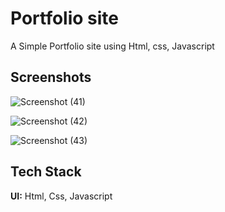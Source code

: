 
# Portfolio site

A Simple Portfolio site using Html, css, Javascript


## Screenshots
![Screenshot (41)](https://github.com/Deadlybhoot/CODESOFT/assets/90792669/01e0e338-7046-459f-8b2f-fe268eb1633a)

![Screenshot (42)](https://github.com/Deadlybhoot/CODESOFT/assets/90792669/e9847979-6457-43bd-8bc3-7ec25bc199da)

![Screenshot (43)](https://github.com/Deadlybhoot/CODESOFT/assets/90792669/a079d6f5-e037-46fe-b540-725622dd4aab)

## Tech Stack

**UI:** Html, Css, Javascript



